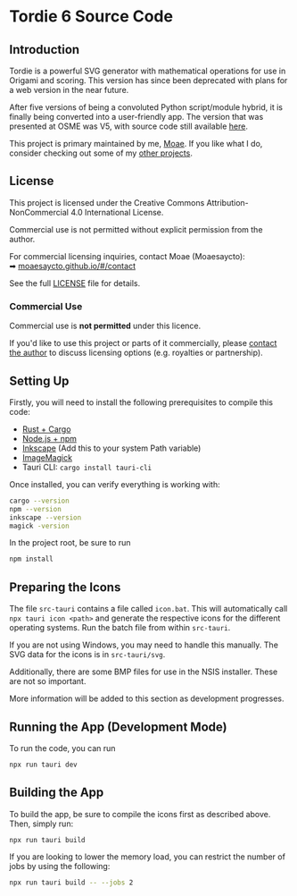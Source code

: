 # Tordie 6 Source Code

## Introduction

Tordie is a powerful SVG generator with mathematical operations for use in Origami and scoring. This version has since been deprecated with plans for a web version in the near future.

After five versions of being a convoluted Python script/module hybrid, it is finally being converted into a user-friendly app. The version that was presented at OSME was V5, with source code still available [here](https://github.com/Moaesaycto/Tordie5).

This project is primary maintained by me, [Moae](https://moaesaycto.github.io/). If you like what I do, consider checking out some of my [other projects](https://moaesaycto.github.io/#/projects).

## License

This project is licensed under the Creative Commons Attribution-NonCommercial 4.0 International License.

Commercial use is not permitted without explicit permission from the author.

For commercial licensing inquiries, contact Moae (Moaesaycto):  
➡ [moaesaycto.github.io/#/contact](https://moaesaycto.github.io/#/contact)

See the full [LICENSE](./LICENSE) file for details.

### Commercial Use

Commercial use is **not permitted** under this licence.

If you'd like to use this project or parts of it commercially, please [contact the author](https://moaesaycto.github.io/#/contact) to discuss licensing options (e.g. royalties or partnership).

## Setting Up

Firstly, you will need to install the following prerequisites to compile this code:
- [Rust + Cargo](https://rustup.rs)
- [Node.js + npm](https://nodejs.org)
- [Inkscape](https://inkscape.org) (Add this to your system Path variable)
- [ImageMagick](https://imagemagick.org)
- Tauri CLI: `cargo install tauri-cli`


Once installed, you can verify everything is working with:

```bash
cargo --version
npm --version
inkscape --version
magick -version
```
In the project root, be sure to run

```bash
npm install
```

## Preparing the Icons
The file `src-tauri` contains a file called `icon.bat`. This will automatically call `npx tauri icon <path>` and generate the respective icons for the different operating systems. Run the batch file from within `src-tauri`.

If you are not using Windows, you may need to handle this manually. The SVG data for the icons is in `src-tauri/svg`.

Additionally, there are some BMP files for use in the NSIS installer. These are not so important.

More information will be added to this section as development progresses.

## Running the App (Development Mode)
To run the code, you can run

```bash
npx run tauri dev
```

## Building the App
To build the app, be sure to compile the icons first as described above. Then, simply run:

```bash
npx run tauri build
```

If you are looking to lower the memory load, you can restrict the number of jobs by using the following:

```bash
npx run tauri build -- --jobs 2
```
